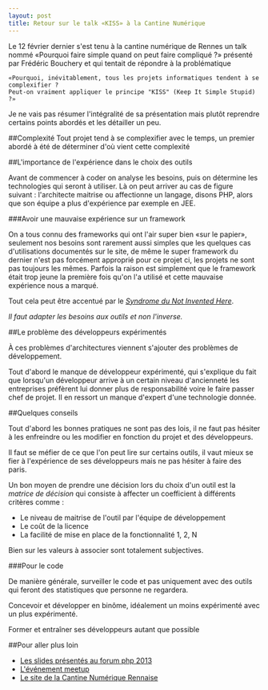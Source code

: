 ```yaml
---
layout: post
title: Retour sur le talk «KISS» à la Cantine Numérique
---
```


Le 12 février dernier s'est tenu à la cantine numérique de Rennes un talk nommé «Pourquoi faire simple quand on peut faire
compliqué ?» présenté par Frédéric Bouchery et qui tentait de répondre à la problématique

    «Pourquoi, inévitablement, tous les projets informatiques tendent à se complexifier ?
    Peut-on vraiment appliquer le principe "KISS" (Keep It Simple Stupid) ?»

Je ne vais pas résumer l'intégralité de sa présentation mais plutôt reprendre certains points abordés et les détailler un peu.

##Complexité
Tout projet tend à se complexifier avec le temps, un premier abordé à été de déterminer d'où vient cette complexité

##L'importance de l'expérience dans le choix des outils

Avant de commencer à coder on analyse les besoins, puis on détermine les technologies qui seront à utiliser.
Là on peut arriver au cas de figure suivant : l'architecte maitrise ou affectionne un langage, disons PHP, alors que son équipe a plus d'expérience par exemple en JEE.

###Avoir une mauvaise expérience sur un framework

On a tous connu des frameworks qui ont l'air super bien «sur le papier», seulement nos besoins sont rarement aussi simples que les quelques cas d'utilisations documentés sur le site, de même le super framework du dernier n'est pas forcément approprié pour ce projet ci, les projets ne sont pas toujours les mêmes.
Parfois la raison est simplement que le framework était trop jeune la première fois qu'on l'a utilisé et cette mauvaise expérience nous a marqué.

Tout cela peut être accentué par le [*Syndrome du Not Invented Here*](https://fr.wikipedia.org/wiki/Not_Invented_Here).

_Il faut adapter les besoins aux outils et non l'inverse._

##Le problème des développeurs expérimentés

À ces problèmes d'architectures viennent s'ajouter des problèmes de développement.

Tout d'abord le manque de développeur expérimenté, qui s'explique du fait que lorsqu'un développeur arrive à un certain niveau d'ancienneté les entreprises préfèrent lui donner plus de responsabilité voire le faire passer chef de projet.
Il en ressort un manque d'expert d'une technologie donnée.

##Quelques conseils

Tout d'abord les bonnes pratiques ne sont pas des lois, il ne faut pas hésiter à les enfreindre ou les modifier en fonction du projet et des développeurs.

Il faut se méfier de ce que l'on peut lire sur certains outils, il vaut mieux se fier à l'expérience de ses développeurs mais ne pas hésiter à faire des paris.

Un bon moyen de prendre une décision lors du choix d'un outil est la *matrice de décision* qui consiste à affecter un coefficient à différents critères comme :

- Le niveau de maitrise de l'outil par l'équipe de développement
- Le coût de la licence
- La facilité de mise en place de la fonctionnalité 1, 2, N

Bien sur les valeurs à associer sont totalement subjectives.

###Pour le code

De manière générale, surveiller le code et pas uniquement avec des outils qui feront des statistiques que personne ne regardera.

Concevoir et développer en binôme, idéalement un moins expérimenté avec un plus expérimenté.

Former et entraîner ses développeurs autant que possible

##Pour aller plus loin

* [Les slides présentés au forum php 2013](http://forumphp2013-bouchery.rhcloud.com/#/)
* [L'événement meetup](http://www.meetup.com/DevCamp/events/163730602/)
* [Le site de la Cantine Numérique Rennaise](http://www.lacantine-rennes.net/)

